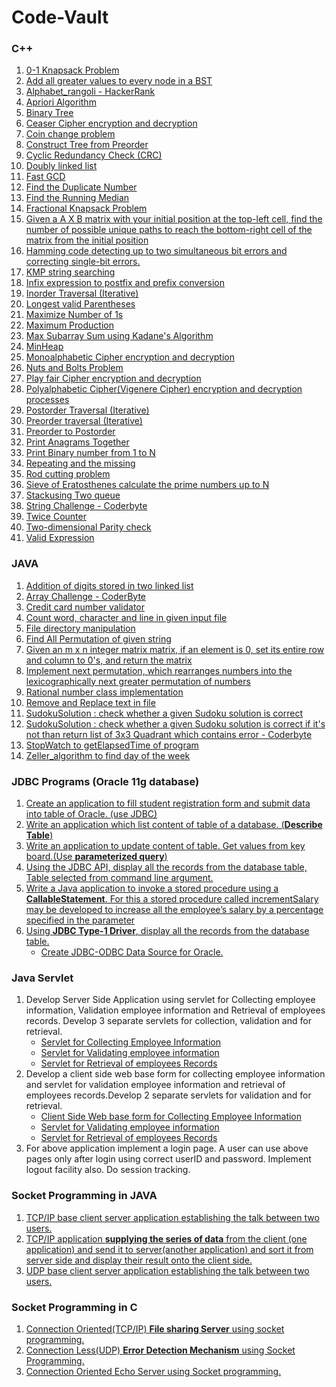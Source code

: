 # Code-Vault

### C++

1. [0-1 Knapsack Problem](https://github.com/sidpro-hash/Code-Vault/blob/main/C%2B%2B/Knapsack_01.cpp)
2. [Add all greater values to every node in a BST](https://github.com/sidpro-hash/Code-Vault/blob/main/C%2B%2B/Add%20all%20greater%20values%20to%20every%20node%20in%20a%20BST.cpp)
3. [Alphabet_rangoli - HackerRank](https://github.com/sidpro-hash/Code-Vault/blob/main/C%2B%2B/Alphabet_rangoli.cpp)
4. [Apriori Algorithm](https://github.com/sidpro-hash/Code-Vault/blob/main/C%2B%2B/Apriori/apriori.cpp)
5. [Binary Tree](https://github.com/sidpro-hash/Code-Vault/blob/main/C%2B%2B/Tree.cpp)
6. [Ceaser Cipher encryption and decryption](https://github.com/sidpro-hash/Code-Vault/blob/main/C%2B%2B/Caesar%20Cipher.cpp)
7. [Coin change problem](https://github.com/sidpro-hash/Code-Vault/blob/main/C%2B%2B/Coinchange.cpp)
8. [Construct Tree from Preorder](https://github.com/sidpro-hash/Code-Vault/blob/main/C%2B%2B/ConstructTree_from_Preorder.cpp)
9. [Cyclic Redundancy Check (CRC)](https://github.com/sidpro-hash/Code-Vault/blob/main/C%2B%2B/CRCparity.cpp)
10. [Doubly linked list](https://github.com/sidpro-hash/Code-Vault/blob/main/C%2B%2B/DoublyList.cpp)
11. [Fast GCD](https://github.com/sidpro-hash/Code-Vault/blob/main/C%2B%2B/GCD.cpp)
12. [Find the Duplicate Number](https://github.com/sidpro-hash/Code-Vault/blob/main/C%2B%2B/Find%20the%20Duplicate%20Number.cpp)
13. [Find the Running Median](https://github.com/sidpro-hash/Code-Vault/blob/main/C%2B%2B/Find%20the%20Running%20Median.cpp)
14. [Fractional Knapsack Problem](https://github.com/sidpro-hash/Code-Vault/blob/main/C%2B%2B/Knapsack_Fractional.cpp)
15. [Given a A X B matrix with your initial position at the top-left cell, find the number of possible unique paths to reach the bottom-right cell of the matrix from the initial position](https://github.com/sidpro-hash/Code-Vault/blob/main/C%2B%2B/Number%20of%20Unique%20Paths.cpp)
16. [Hamming code detecting up to two simultaneous bit errors and correcting single-bit errors.](https://github.com/sidpro-hash/Code-Vault/blob/main/C%2B%2B/HammingCode.cpp)
17. [KMP string searching](https://github.com/sidpro-hash/Code-Vault/blob/main/C%2B%2B/KMP%20string%20searching.cpp)
18. [Infix expression to postfix and prefix conversion](https://github.com/sidpro-hash/Code-Vault/blob/main/C%2B%2B/infixToPostfix.cpp)
19. [Inorder Traversal (Iterative)](https://github.com/sidpro-hash/Code-Vault/blob/main/C%2B%2B/Inorder%20Traversal%20(Iterative).cpp)
20. [Longest valid Parentheses](https://github.com/sidpro-hash/Code-Vault/blob/main/C%2B%2B/Longest%20valid%20Parentheses.cpp)
21. [Maximize Number of 1s](https://github.com/sidpro-hash/Code-Vault/blob/main/C%2B%2B/Maximize%20Number%20of%201s.cpp)
22. [Maximum Production](https://github.com/sidpro-hash/Code-Vault/blob/main/C%2B%2B/Maximum%20Production.cpp)
23. [Max Subarray Sum using Kadane's Algorithm ](https://github.com/sidpro-hash/Code-Vault/blob/main/C%2B%2B/Kadane's%20Algorithm%20.cpp)
24. [MinHeap](https://github.com/sidpro-hash/Code-Vault/blob/main/C%2B%2B/MinHeap.cpp)
25. [Monoalphabetic Cipher encryption and decryption](https://github.com/sidpro-hash/Code-Vault/blob/main/C%2B%2B/Monoalphabetic%20Cipher.cpp)
26. [Nuts and Bolts Problem](https://github.com/sidpro-hash/Code-Vault/blob/main/C%2B%2B/Nuts%20and%20Bolts%20Problem.cpp)
27. [Play fair Cipher encryption and decryption](https://github.com/sidpro-hash/Code-Vault/blob/main/C%2B%2B/Playfair%20Cipher.cpp)
28. [Polyalphabetic Cipher(Vigenere Cipher) encryption and decryption processes](https://github.com/sidpro-hash/Code-Vault/blob/main/C%2B%2B/Vigenere%20Cipher.cpp)
29. [Postorder Traversal (Iterative)](https://github.com/sidpro-hash/Code-Vault/blob/main/C%2B%2B/Postorder%20Traversal%20(Iterative).cpp)
30. [Preorder traversal (Iterative)](https://github.com/sidpro-hash/Code-Vault/blob/main/C%2B%2B/Preorder%20traversal%20(Iterative).cpp)
31. [Preorder to Postorder](https://github.com/sidpro-hash/Code-Vault/blob/main/C%2B%2B/Preorder_to_Postorder.cpp)
32. [Print Anagrams Together](https://github.com/sidpro-hash/Code-Vault/blob/main/C%2B%2B/Print%20Anagrams%20Together%20.cpp)
33. [Print Binary number from 1 to N](https://github.com/sidpro-hash/Code-Vault/blob/main/C%2B%2B/Generate%20Binary%20Numbers.cpp)
34. [Repeating and the missing](https://github.com/sidpro-hash/Code-Vault/blob/main/C%2B%2B/Repeating%20and%20the%20missing.cpp)
35. [Rod cutting problem](https://github.com/sidpro-hash/Code-Vault/blob/main/C%2B%2B/Rodcut.cpp)
36. [Sieve of Eratosthenes calculate the prime numbers up to N](https://github.com/sidpro-hash/Code-Vault/blob/main/C%2B%2B/Sieve%20of%20Eratosthenes.cpp)
37. [Stackusing Two queue](https://github.com/sidpro-hash/Code-Vault/blob/main/C%2B%2B/Stackusing2queue.cpp)
38. [String Challenge - Coderbyte](https://github.com/sidpro-hash/Code-Vault/blob/main/C%2B%2B/String%20Challenge.cpp)
39. [Twice Counter](https://github.com/sidpro-hash/Code-Vault/blob/main/C%2B%2B/Twice%20Counter.cpp)
40. [Two-dimensional Parity check](https://github.com/sidpro-hash/Code-Vault/blob/main/C%2B%2B/parity.cpp)
41. [Valid Expression](https://github.com/sidpro-hash/Code-Vault/blob/main/C%2B%2B/Valid%20Expression.cpp)

### JAVA

1. [Addition of digits stored in two linked list](https://github.com/sidpro-hash/Code-Vault/blob/main/Java%20Programs/AddTwoNumbers.java)
2. [Array Challenge - CoderByte](https://github.com/sidpro-hash/Code-Vault/blob/main/Java%20Programs/Array%20Challenge.java)
3. [Credit card number validator](https://github.com/sidpro-hash/Code-Vault/blob/main/Java%20Programs/CreditCardValiator.java)
4. [Count word, character and line in given input file](https://github.com/sidpro-hash/Code-Vault/blob/main/Java%20Programs/Count_Word_Char_line_inFile.java)
5. [File directory manipulation](https://github.com/sidpro-hash/Code-Vault/blob/main/Java%20Programs/Practice_derectory.java)
6. [Find All Permutation of given string](https://github.com/sidpro-hash/Code-Vault/blob/main/Java%20Programs/Testextension.java)
7. [Given an m x n integer matrix matrix, if an element is 0, set its entire row and column to 0's, and return the matrix](https://github.com/sidpro-hash/Code-Vault/blob/main/Java%20Programs/Set%20Matrix%20Zeroes.java)
8. [Implement next permutation, which rearranges numbers into the lexicographically next greater permutation of numbers](https://github.com/sidpro-hash/Code-Vault/blob/main/Java%20Programs/Next%20Permutation.java)
9. [Rational number class implementation](https://github.com/sidpro-hash/Code-Vault/blob/main/Java%20Programs/Rational.java)
10. [Remove and Replace text in file](https://github.com/sidpro-hash/Code-Vault/blob/main/Java%20Programs/Remove_Replace_text.java)
11. [SudokuSolution : check whether a given Sudoku solution is correct](https://github.com/sidpro-hash/Code-Vault/blob/main/Java%20Programs/SudokuValidator.java)
12. [SudokuSolution : check whether a given Sudoku solution is correct if it's not than return list of 3x3 Quadrant which contains error - Coderbyte](https://github.com/sidpro-hash/Code-Vault/blob/main/Java%20Programs/SudokuQuadrant.java)
13. [StopWatch to getElapsedTime of program](https://github.com/sidpro-hash/Code-Vault/blob/main/Java%20Programs/TestStopWatch.java)
14. [Zeller_algorithm to find day of the week](https://github.com/sidpro-hash/Code-Vault/blob/main/Java%20Programs/Zeller_algo.java)

### JDBC Programs (Oracle 11g database)

1. [Create an application to fill student registration form and submit data into table of Oracle. (use JDBC)](https://github.com/sidpro-hash/Code-Vault/blob/main/JDBC%20Programs%20(Oracle%2011g%20database)/Student_Reg.java)
2. [Write an application which list content of table of a database. (**Describe Table**)](https://github.com/sidpro-hash/Code-Vault/blob/main/JDBC%20Programs%20(Oracle%2011g%20database)/Table_content.java)
3. [Write an application to update content of table. Get values from key board.(Use **parameterized query**)](https://github.com/sidpro-hash/Code-Vault/blob/main/JDBC%20Programs%20(Oracle%2011g%20database)/Update_Table.java)
4. [Using the JDBC API, display all the records from the database table, Table selected from command line argument.](https://github.com/sidpro-hash/Code-Vault/blob/main/JDBC%20Programs%20(Oracle%2011g%20database)/Display_Table.java)
5. [Write a Java application to invoke a stored procedure using a **CallableStatement**. For this a stored procedure called incrementSalary may be developed to increase all the employee’s salary by a percentage specified in the parameter](https://github.com/sidpro-hash/Code-Vault/blob/main/JDBC%20Programs%20(Oracle%2011g%20database)/Emp_Salary.java)
6. [Using **JDBC Type-1 Driver**, display all the records from the database table.](https://github.com/sidpro-hash/Code-Vault/blob/main/JDBC%20Programs%20(Oracle%2011g%20database)/Demo1.java)
    * [Create JDBC-ODBC Data Source for Oracle.](https://collegeek.com/How_To/Oracle_database_type1_JDBC.html)

### Java Servlet

1. Develop Server Side Application using servlet for Collecting employee information, Validation employee information and Retrieval of employees records. Develop 3 separate servlets for collection, validation and for retrieval.
   * [Servlet for Collecting Employee Information](https://github.com/sidpro-hash/Code-Vault/blob/main/Java%20Servlet/Sidpro/WEB-INF/classes/Collect_Info.java)
   * [Servlet for Validating employee information](https://github.com/sidpro-hash/Code-Vault/blob/main/Java%20Servlet/Sidpro/WEB-INF/classes/Validation_Info.java)
   * [Servlet for Retrieval of employees Records](https://github.com/sidpro-hash/Code-Vault/blob/main/Java%20Servlet/Sidpro/WEB-INF/classes/Display_Info.java)
2. Develop a client side web base form for collecting employee information and servlet for validation employee information and retrieval of employees records.Develop 2 separate servlets for validation and for retrieval.
   * [Client Side Web base form for Collecting Employee Information](https://github.com/sidpro-hash/Code-Vault/blob/main/Java%20Servlet/Sidpro/client_side.html)
   * [Servlet for Validating employee information](https://github.com/sidpro-hash/Code-Vault/blob/main/Java%20Servlet/Sidpro/WEB-INF/classes/Client_side_validate.java)
   * [Servlet for Retrieval of employees Records](https://github.com/sidpro-hash/Code-Vault/blob/main/Java%20Servlet/Sidpro/WEB-INF/classes/Display_Info.java)
3. For above application implement a login page. A user can use above pages only after login using correct userID and password. Implement logout facility also. Do session tracking.

### Socket Programming in JAVA

1. [TCP/IP base client server application establishing the talk between two users.](https://github.com/sidpro-hash/Code-Vault/blob/main/JAVA%20Socket%20Programming/LocalTcpServer_1.java)
2. [TCP/IP application **supplying the series of data** from the client (one application) and send it to server(another application) and sort it from server side and display their result onto the client side.](https://github.com/sidpro-hash/Code-Vault/blob/main/JAVA%20Socket%20Programming/LocalTcpServer.java)
3. [UDP base client server application establishing the talk between two users.](https://github.com/sidpro-hash/Code-Vault/blob/main/JAVA%20Socket%20Programming/Udp_server.java)

### Socket Programming in C

1. [Connection Oriented(TCP/IP) **File sharing Server** using socket programming.](https://github.com/sidpro-hash/Code-Vault/blob/main/C%20Socket%20Programming/FileServer.c)
2. [Connection Less(UDP) **Error Detection Mechanism** using Socket Programming.](https://github.com/sidpro-hash/Code-Vault/blob/main/C%20Socket%20Programming/HammingServer.c)
3. [Connection Oriented Echo Server using Socket programming.](https://github.com/sidpro-hash/Code-Vault/blob/main/C%20Socket%20Programming/ServerbySid.c)

